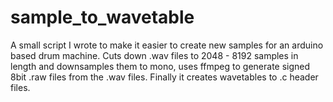 # sample_to_wavetable

A small script I wrote to make it easier to create new samples for an arduino based drum machine.
Cuts down .wav files to 2048 - 8192 samples in length and downsamples them to mono, 
uses ffmpeg to generate signed 8bit .raw files from the .wav files. 
Finally it creates wavetables to .c header files.
